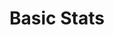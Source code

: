 ---
title: Basic Stats
category: Marketing
paid: false
isActive: true
ltr: {"vue":{"vueTail":[],"vueCss":[]},"react":{"jsxTail":[{"code":"export default () => {\n\n    const stats = [\n        {\n            data: \"35K\",\n            title: \"Customers\"\n        },\n        {\n            data: \"10K+\",\n            title: \"Downloads\"\n        },\n        {\n            data: \"40+\",\n            title: \"Countries\"\n        },\n        {\n            data: \"30M+\",\n            title: \"Total revenue\"\n        },\n    ]\n\n    return (\n        <section className=\"py-14\">\n            <div className=\"max-w-screen-xl mx-auto px-4 md:px-8\">\n                <ul className=\"flex flex-col items-center justify-center gap-x-12 gap-y-10 sm:flex-row sm:flex-wrap md:gap-x-24\">\n                    {\n                        stats.map((item, idx) => (\n                            <li key={idx} className=\"text-center\">\n                                <h4 className=\"text-4xl text-gray-800 font-semibold\">{item.data}</h4>\n                                <p className=\"mt-3 text-gray-600 font-medium\">{item.title}</p>\n                            </li>\n                        ))\n                    }\n                </ul>\n            </div>\n        </section>\n    )\n}","label":"App.jsx"}],"jsxCss":[]},"preview":"function App() {\n  const stats = [{\n    data: \"35K\",\n    title: \"Customers\"\n  }, {\n    data: \"10K+\",\n    title: \"Downloads\"\n  }, {\n    data: \"40+\",\n    title: \"Countries\"\n  }, {\n    data: \"30M+\",\n    title: \"Total revenue\"\n  }];\n  return /*#__PURE__*/React.createElement(\"section\", {\n    className: \"py-14\"\n  }, /*#__PURE__*/React.createElement(\"div\", {\n    className: \"max-w-screen-xl mx-auto px-4 md:px-8\"\n  }, /*#__PURE__*/React.createElement(\"ul\", {\n    className: \"flex flex-col items-center justify-center gap-x-12 gap-y-10 sm:flex-row sm:flex-wrap md:gap-x-24\"\n  }, stats.map((item, idx) => /*#__PURE__*/React.createElement(\"li\", {\n    key: idx,\n    className: \"text-center\"\n  }, /*#__PURE__*/React.createElement(\"h4\", {\n    className: \"text-4xl text-gray-800 font-semibold\"\n  }, item.data), /*#__PURE__*/React.createElement(\"p\", {\n    className: \"mt-3 text-gray-600 font-medium\"\n  }, item.title))))));\n}"}
rtl: {"preview":"function App() {\n  const stats = [{\n    data: \"35K\",\n    title: \"عملاء\"\n  }, {\n    data: \"10K+\",\n    title: \"تنزيلات\"\n  }, {\n    data: \"40+\",\n    title: \"بلدان\"\n  }, {\n    data: \"30M+\",\n    title: \"إجمالي الإيرادات\"\n  }];\n  return /*#__PURE__*/React.createElement(\"section\", {\n    className: \"py-14\"\n  }, /*#__PURE__*/React.createElement(\"div\", {\n    className: \"max-w-screen-xl mx-auto px-4 md:px-8\"\n  }, /*#__PURE__*/React.createElement(\"ul\", {\n    className: \"flex flex-col items-center justify-center gap-x-12 gap-y-10 sm:flex-row sm:flex-wrap md:gap-x-24\"\n  }, stats.map((item, idx) => /*#__PURE__*/React.createElement(\"li\", {\n    key: idx,\n    className: \"text-center\"\n  }, /*#__PURE__*/React.createElement(\"h4\", {\n    className: \"text-4xl text-gray-800 font-semibold\"\n  }, item.data), /*#__PURE__*/React.createElement(\"p\", {\n    className: \"mt-3 text-gray-600 font-medium\"\n  }, item.title))))));\n}","react":{"jsxCss":[],"jsxTail":[{"code":"export default () => {\n\n    const stats = [\n        {\n            data: \"35K\",\n            title: \"عملاء\"\n        },\n        {\n            data: \"10K+\",\n            title: \"تنزيلات\"\n        },\n        {\n            data: \"40+\",\n            title: \"بلدان\"\n        },\n        {\n            data: \"30M+\",\n            title: \"إجمالي الإيرادات\"\n        },\n    ]\n\n    return (\n        <section className=\"py-14\">\n            <div className=\"max-w-screen-xl mx-auto px-4 md:px-8\">\n                <ul className=\"flex flex-col items-center justify-center gap-x-12 gap-y-10 sm:flex-row sm:flex-wrap md:gap-x-24\">\n                    {\n                        stats.map((item, idx) => (\n                            <li key={idx} className=\"text-center\">\n                                <h4 className=\"text-4xl text-gray-800 font-semibold\">{item.data}</h4>\n                                <p className=\"mt-3 text-gray-600 font-medium\">{item.title}</p>\n                            </li>\n                        ))\n                    }\n                </ul>\n            </div>\n        </section>\n    )\n}","label":"App.jsx"}]},"vue":{"vueTail":[],"vueCss":[]}}
slug: /stats
id: c7c2c81b-7dfb-460d-8b66-aa9fbac873a9
created_at: 1671314660130
---